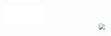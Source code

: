 <div style="display: flex">
<div align=center>
<img src="V4-(White).png" style="width: 100px" /> 
</div>
</div>
<div align=center>
<!--   <h1 style="font-size: 16px">Hey, I am a full-stack software engineer.</h1> -->

<img src="https://skills.thijs.gg/icons?i=html,css,js,git,react,nodejs,express,mongodb,figma"/>
 
</div>

<!--
**xhundo/xhundo** is a ✨ _special_ ✨ repository because its `README.md` (this file) appears on your GitHub profile.

Here are some ideas to get you started:

- 🔭 I’m currently working on ...
- 🌱 I’m currently learning ...
- 👯 I’m looking to collaborate on ...
- 🤔 I’m looking for help with ...
- 💬 Ask me about ...
- 📫 How to reach me: ...
- 😄 Pronouns: ...
- ⚡ Fun fact: ...
-->
